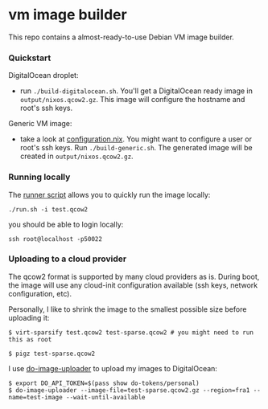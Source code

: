 # vm image builder

This repo contains a almost-ready-to-use Debian VM image builder.


### Quickstart

DigitalOcean droplet:

* run `./build-digitalocean.sh`. You'll get a DigitalOcean ready image in `output/nixos.qcow2.gz`. This image will configure the hostname and root's ssh keys.

Generic VM image:

* take a look at [configuration.nix](./artifacts/configuration.nix). You might want to configure a user or root's ssh keys. Run `./build-generic.sh`. The generated image will be created in `output/nixos.qcow2.gz`.


### Running locally

The [runner script](./run.sh) allows you to quickly run the image locally:
```shell
./run.sh -i test.qcow2
```

you should be able to login locally:
```
ssh root@localhost -p50022
```


### Uploading to a cloud provider
The qcow2 format is supported by many cloud providers as is. During boot, the image will use any cloud-init configuration available (ssh keys, network configuration, etc).

Personally, I like to shrink the image to the smallest possible size before uploading it:

```shell
$ virt-sparsify test.qcow2 test-sparse.qcow2 # you might need to run this as root

$ pigz test-sparse.qcow2

```

I use [do-image-uploader](https://github.com/htr/do-image-uploader) to upload my images to DigitalOcean:

```shell
$ export DO_API_TOKEN=$(pass show do-tokens/personal)
$ do-image-uploader --image-file=test-sparse.qcow2.gz --region=fra1 --name=test-image --wait-until-available

```

